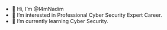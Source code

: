 - 👋 Hi, I’m @I4mNadim
- 👀 I’m interested in Professional Cyber Security Expert Career.
- 🌱 I’m currently learning Cyber Security.

<!---
I4mNadim/I4mNadim is a ✨ special ✨ repository because its `README.md` (this file) appears on your GitHub profile.
You can click the Preview link to take a look at your changes.
--->
